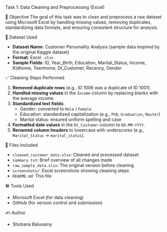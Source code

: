 Task 1: Data Cleaning and Preprocessing (Excel)

📌 Objective
The goal of this task was to clean and preprocess a raw dataset using Microsoft Excel by handling missing values, removing duplicates, standardizing data formats, and ensuring consistent structure for analysis.

📁 Dataset Used
- **Dataset Name**: Customer Personality Analysis (sample data inspired by the original Kaggle dataset)
- **Format**: Excel `.xlsx`
- **Sample Fields**: ID, Year_Birth, Education, Marital_Status, Income, Kidhome, Teenhome, Dt_Customer, Recency, Gender

✅ Cleaning Steps Performed
1. **Removed duplicate rows** (e.g., ID 1006 was a duplicate of ID 1001).
2. **Handled missing values** in the `Income` column by replacing blanks with the average income.
3. **Standardized text fields**:
   - Gender: converted to `Male` / `Female`
   - Education: standardized capitalization (e.g., `PhD`, `Graduation`, `Master`)
   - Marital status: ensured uniform spelling and case
4. **Formatted date values** in the `Dt_Customer` column to `DD-MM-YYYY`.
5. **Renamed column headers** to lowercase with underscores (e.g., `Marital_Status` → `marital_status`).

📄 Files Included
- `cleaned_customer_data.xlsx`: Cleaned and processed dataset
- `summary.txt`: Brief overview of all changes made
- `raw_sample_data.xlsx`: The original version before cleaning
- `screenshots/`: Excel screenshots showing cleaning steps
- `README.md`: This file

🛠 Tools Used
- Microsoft Excel (for data cleaning)
- GitHub (for version control and submission)

✍️ Author
 - Shobana Balusamy
